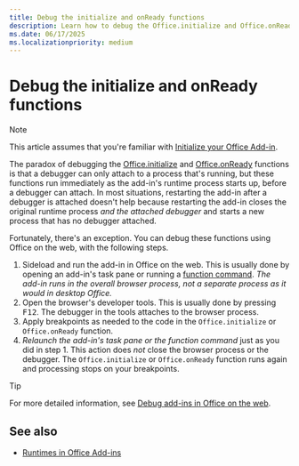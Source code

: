 ```yaml
---
title: Debug the initialize and onReady functions
description: Learn how to debug the Office.initialize and Office.onReady functions.
ms.date: 06/17/2025
ms.localizationpriority: medium
---
```


# Debug the initialize and onReady functions

> [!NOTE]
> This article assumes that you're familiar with [Initialize your Office Add-in](../develop/initialize-add-in.md).

The paradox of debugging the [Office.initialize](/javascript/api/office#office-office-initialize-function(1)) and [Office.onReady](/javascript/api/office#office-office-onready-function(1)) functions is that a debugger can only attach to a process that's running, but these functions run immediately as the add-in's runtime process starts up, before a debugger can attach. In most situations, restarting the add-in after a debugger is attached doesn't help because restarting the add-in closes the original runtime process *and the attached debugger* and starts a new process that has no debugger attached.

Fortunately, there's an exception. You can debug these functions using Office on the web, with the following steps.

1. Sideload and run the add-in in Office on the web. This is usually done by opening an add-in's task pane or running a [function command](../design/add-in-commands.md#types-of-add-in-commands). *The add-in runs in the overall browser process, not a separate process as it would in desktop Office.*
1. Open the browser's developer tools. This is usually done by pressing <kbd>F12</kbd>. The debugger in the tools attaches to the browser process.
1. Apply breakpoints as needed to the code in the `Office.initialize` or `Office.onReady` function.
1. *Relaunch the add-in's task pane or the function command* just as you did in step 1. This action does *not* close the browser process or the debugger. The `Office.initialize` or `Office.onReady` function runs again and processing stops on your breakpoints.

> [!TIP]
> For more detailed information, see [Debug add-ins in Office on the web](debug-add-ins-in-office-online.md).

## See also

- [Runtimes in Office Add-ins](runtimes.md)
